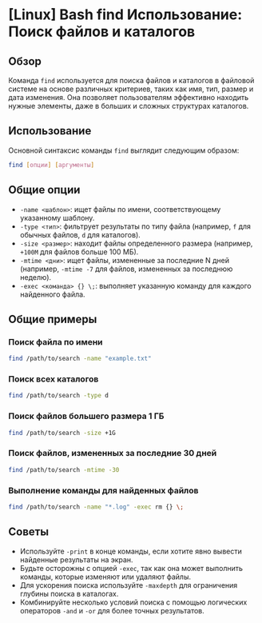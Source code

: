 # [Linux] Bash find Использование: Поиск файлов и каталогов

## Обзор
Команда `find` используется для поиска файлов и каталогов в файловой системе на основе различных критериев, таких как имя, тип, размер и дата изменения. Она позволяет пользователям эффективно находить нужные элементы, даже в больших и сложных структурах каталогов.

## Использование
Основной синтаксис команды `find` выглядит следующим образом:

```bash
find [опции] [аргументы]
```

## Общие опции
- `-name <шаблон>`: ищет файлы по имени, соответствующему указанному шаблону.
- `-type <тип>`: фильтрует результаты по типу файла (например, `f` для обычных файлов, `d` для каталогов).
- `-size <размер>`: находит файлы определенного размера (например, `+100M` для файлов больше 100 МБ).
- `-mtime <дни>`: ищет файлы, измененные за последние N дней (например, `-mtime -7` для файлов, измененных за последнюю неделю).
- `-exec <команда> {} \;`: выполняет указанную команду для каждого найденного файла.

## Общие примеры

### Поиск файла по имени
```bash
find /path/to/search -name "example.txt"
```

### Поиск всех каталогов
```bash
find /path/to/search -type d
```

### Поиск файлов большего размера 1 ГБ
```bash
find /path/to/search -size +1G
```

### Поиск файлов, измененных за последние 30 дней
```bash
find /path/to/search -mtime -30
```

### Выполнение команды для найденных файлов
```bash
find /path/to/search -name "*.log" -exec rm {} \;
```

## Советы
- Используйте `-print` в конце команды, если хотите явно вывести найденные результаты на экран.
- Будьте осторожны с опцией `-exec`, так как она может выполнить команды, которые изменяют или удаляют файлы.
- Для ускорения поиска используйте `-maxdepth` для ограничения глубины поиска в каталогах.
- Комбинируйте несколько условий поиска с помощью логических операторов `-and` и `-or` для более точных результатов.